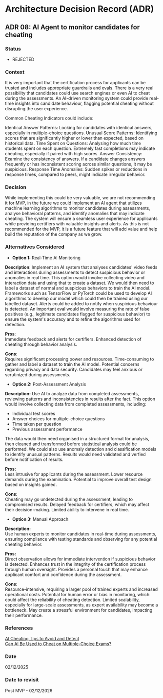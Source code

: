 # Architecture Decision Record (ADR)

## ADR 08: AI Agent to monitor candidates for cheating

### Status
- REJECTED
  
### Context
It is very important that the certification process for applicants can be trusted and includes appropriate guardrails and evals. There is a very real possibility that
candidates could use search engines or even AI to cheat during the assessments. An AI-driven monitoring system could 
provide real-time insights into candidate behaviour, flagging potential cheating without disrupting the user experience.

Common Cheating Indicators could include:

Identical Answer Patterns: Looking for candidates with identical answers, especially in multiple-choice questions.
Unusual Score Patterns: Identifying scores that are significantly higher or lower than expected, based on historical data.
Time Spent on Questions: Analysing how much time students spent on each question. Extremely fast completions may indicate cheating, especially if paired with high scores.
Answer Consistency: Examine the consistency of answers. If a candidate changes answers frequently or has inconsistent scoring across similar questions, it may be suspicious.
Response Time Anomalies: Sudden spikes or reductions in response times, compared to peers, might indicate irregular behavior.

### Decision
While implementing this could be very valuable, we are not recommending it for MVP, in the future we could implement an AI agent that utilizes machine learning algorithms to monitor candidates during assessments, analyse behavioral patterns, and identify anomalies that may indicate cheating. 
The system will ensure a seamless user experience for applicants while providing certifiers with valuable insights and alerts. As this is not recommended for the MVP, it is a future feature that will add value and help build the reputation of the company as we grow.

### Alternatives Considered
- **Option 1:** Real-Time AI Monitoring  

**Description**: Implement an AI system that analyses candidates' video feeds and interactions during assessments to detect 
suspicious behavior or anomalies in real time. This option would involve collecting video and interaction data and using
that to create a dataset. We would then need to label a dataset of normal and suspicious behaviors to train the AI model.
Frameworks such as TensorFlow or PyTorch could be used to develop AI algorithms to develop our model which could then be
trained using our labelled dataset. Alerts could be added to notify when suspicious behaviour is detected. An important eval would 
involve measuring the rate of false positives (e.g., legitimate candidates flagged for suspicious behavior) to ensure the 
system's accuracy and to refine the algorithms used for detection.

**Pros**:  
Immediate feedback and alerts for certifiers.
Enhanced detection of cheating through behavior analysis.  

**Cons**:  
Requires significant processing power and resources.
Time-consuming to gather and label a dataset to train the AI model.
Potential concerns regarding privacy and data security.
Candidates may feel anxious or scrutinized during assessments.
  

- **Option 2:** Post-Assessment Analysis  

**Description:** Use AI to analyze data from completed assessments, reviewing patterns and inconsistencies in results after
the fact. This option would involve collecting data from completed assessments, including:
  * Individual test scores
  * Answer choices for multiple-choice questions
  * Time taken per question
  * Previous assessment performance  

  The data would then need organised in a structured format for analysis, then cleaned and transformed before statistical analysis could be performed. 
  We could also use anomaly detection and classification models to identify unusual patterns. Results would need validated and verfied before 
  notification of results.  

  **Pros:**  
  Less intrusive for applicants during the assessment.
  Lower resource demands during the examination.
  Potential to improve overall test design based on insights gained.  

  **Cons:**  
  Cheating may go undetected during the assessment, leading to compromised results.
  Delayed feedback for certifiers, which may affect their decision-making.
  Limited ability to intervene in real time.
  

- **Option 3:** Manual Approach  

**Description:**  
Use human experts to monitor candidates in real-time during assessments, ensuring compliance with 
testing standards and observing for any potential cheating behavior.  

**Pros:**    
Direct observation allows for immediate intervention if suspicious behavior is detected.
Enhances trust in the integrity of the certification process through human oversight.
Provides a personal touch that may enhance applicant comfort and confidence during the assessment.  

**Cons:**   
Resource-intensive, requiring a larger pool of trained experts and increased operational costs.
Potential for human error or bias in monitoring, which could affect the reliability of cheating detection.
Limited scalability, especially for large-scale assessments, as expert availability may become a bottleneck.
May create a stressful environment for candidates, impacting their performance.

### References
[AI Cheating Tips to Avoid and Detect](https://screenapp.io/blog/how-to-avoid-and-detect-ai-cheating-with-exam-assignments-and-essays#:~:text=Proctoring%20software%20can%20monitor%20a,background%2C%20like%20an%20AI%20program.)  
[Can AI Be Used to Cheat on Multiple-Choice Exams?](https://www.insidehighered.com/news/tech-innovation/artificial-intelligence/2024/08/30/professor-finds-way-see-if-students-used-ai)

### Date
02/12/2025

### Date to revisit
Post MVP - 02/12/2026
